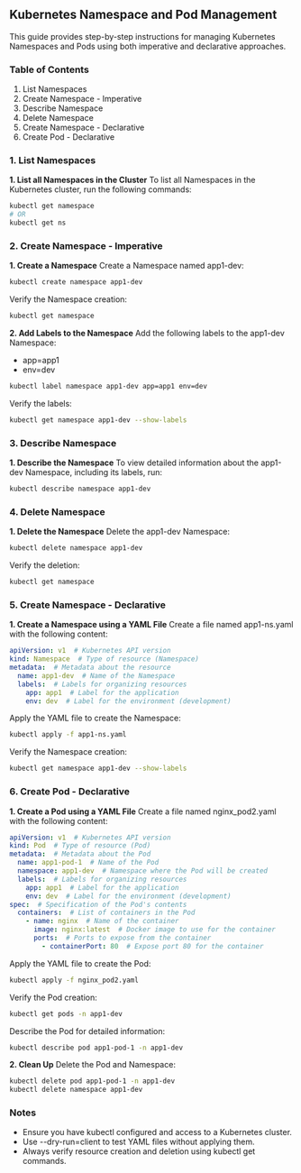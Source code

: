 
## Kubernetes Namespace and Pod Management
This guide provides step-by-step instructions for managing Kubernetes Namespaces and Pods using both imperative and declarative approaches.

### Table of Contents
1. List Namespaces
2. Create Namespace - Imperative
3. Describe Namespace
4. Delete Namespace
5. Create Namespace - Declarative
6. Create Pod - Declarative

### 1. List Namespaces
**1. List all Namespaces in the Cluster**
To list all Namespaces in the Kubernetes cluster, run the following commands:
```bash
kubectl get namespace
# OR
kubectl get ns
```
### 2. Create Namespace - Imperative
**1. Create a Namespace**
Create a Namespace named app1-dev:
```bash
kubectl create namespace app1-dev
```
Verify the Namespace creation:
```bash
kubectl get namespace
```
**2. Add Labels to the Namespace**
Add the following labels to the app1-dev Namespace:
- app=app1
- env=dev
```bash
kubectl label namespace app1-dev app=app1 env=dev
```
Verify the labels:
```bash
kubectl get namespace app1-dev --show-labels
```
### 3. Describe Namespace
**1. Describe the Namespace**
To view detailed information about the app1-dev Namespace, including its labels, run:
```bash
kubectl describe namespace app1-dev
```
### 4. Delete Namespace
**1. Delete the Namespace**
Delete the app1-dev Namespace:
```bash
kubectl delete namespace app1-dev
```
Verify the deletion:
```bash
kubectl get namespace
```
### 5. Create Namespace - Declarative
**1. Create a Namespace using a YAML File**
Create a file named app1-ns.yaml with the following content:
```yaml
apiVersion: v1  # Kubernetes API version
kind: Namespace  # Type of resource (Namespace)
metadata:  # Metadata about the resource
  name: app1-dev  # Name of the Namespace
  labels:  # Labels for organizing resources
    app: app1  # Label for the application
    env: dev  # Label for the environment (development)
```
Apply the YAML file to create the Namespace:
```bash
kubectl apply -f app1-ns.yaml
```
Verify the Namespace creation:
```bash
kubectl get namespace app1-dev --show-labels
```
### 6. Create Pod - Declarative
**1. Create a Pod using a YAML File**
Create a file named nginx_pod2.yaml with the following content:
```yaml
apiVersion: v1  # Kubernetes API version
kind: Pod  # Type of resource (Pod)
metadata:  # Metadata about the Pod
  name: app1-pod-1  # Name of the Pod
  namespace: app1-dev  # Namespace where the Pod will be created
  labels:  # Labels for organizing resources
    app: app1  # Label for the application
    env: dev  # Label for the environment (development)
spec:  # Specification of the Pod's contents
  containers:  # List of containers in the Pod
    - name: nginx  # Name of the container
      image: nginx:latest  # Docker image to use for the container
      ports:  # Ports to expose from the container
        - containerPort: 80  # Expose port 80 for the container
```
Apply the YAML file to create the Pod:
```bash
kubectl apply -f nginx_pod2.yaml
```
Verify the Pod creation:
```bash
kubectl get pods -n app1-dev
```
Describe the Pod for detailed information:
```bash
kubectl describe pod app1-pod-1 -n app1-dev
```
**2. Clean Up**
Delete the Pod and Namespace:
```bash
kubectl delete pod app1-pod-1 -n app1-dev
kubectl delete namespace app1-dev
```

### Notes
- Ensure you have kubectl configured and access to a Kubernetes cluster.
- Use --dry-run=client to test YAML files without applying them.
- Always verify resource creation and deletion using kubectl get commands.

